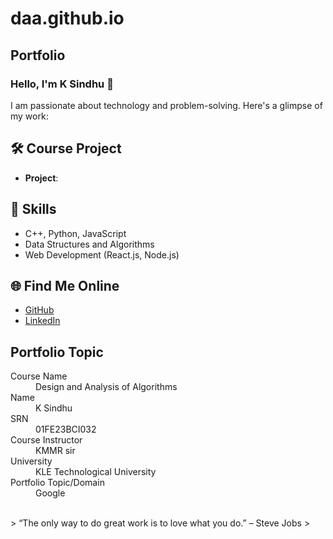 # daa.github.io
## Portfolio

### Hello, I'm K Sindhu 👋

I am passionate about technology and problem-solving. Here's a glimpse of my work:

## 🛠️ Course Project
- **Project**: 

## 🚀 Skills
- C++, Python, JavaScript
- Data Structures and Algorithms
- Web Development (React.js, Node.js)

## 🌐 Find Me Online
- [GitHub](https://sindhuu-13.github.io/daa.github.io/)
- [LinkedIn](https://www.linkedin.com/in/sindhu-kesaraju-036135344)

## Portfolio Topic

<dl>
<dt>Course Name</dt>
<dd>Design and Analysis of Algorithms</dd>
<dt>Name</dt>
<dd>K Sindhu</dd>
<dt>SRN</dt>
<dd>01FE23BCI032</dd>
<dt>Course Instructor</dt>
<dd>KMMR sir</dd>
<dt>University</dt>
<dd>KLE Technological University</dd>
<dt>Portfolio Topic/Domain</dt>
<dd>Google</dd>
</dl>

<br> 
> “The only way to do great work is to love what you do.” – Steve Jobs
>
